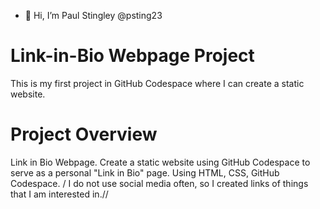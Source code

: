 - 👋 Hi, I’m Paul Stingley @psting23
# Link-in-Bio Webpage Project
This is my first project in GitHub Codespace where I can create a static website. 
# Project Overview
Link in Bio Webpage.
Create a static website using GitHub Codespace to serve as a personal "Link in Bio" page.
Using HTML, CSS, GitHub Codespace.
/ I do not use social media often, so I created links of things that I am interested in.//

<!---
psting23/psting23 is a ✨ special ✨ repository because its `README.md` (this file) appears on your GitHub profile.
You can click the Preview link to take a look at your changes.
--->
